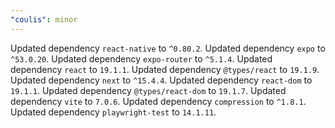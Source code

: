 ```yaml
---
"coulis": minor
---
```


Updated dependency `react-native` to `^0.80.2`.
Updated dependency `expo` to `^53.0.20`.
Updated dependency `expo-router` to `^5.1.4`.
Updated dependency `react` to `19.1.1`.
Updated dependency `@types/react` to `19.1.9`.
Updated dependency `next` to `^15.4.4`.
Updated dependency `react-dom` to `19.1.1`.
Updated dependency `@types/react-dom` to `19.1.7`.
Updated dependency `vite` to `7.0.6`.
Updated dependency `compression` to `^1.8.1`.
Updated dependency `playwright-test` to `14.1.11`.
